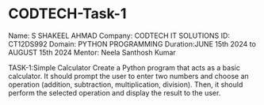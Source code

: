 # CODTECH-Task-1

Name: S SHAKEEL AHMAD
Company: CODTECH IT SOLUTIONS
ID: CT12DS992
Domain: PYTHON PROGRAMMING
Duration:JUNE 15th 2024 to AUGUST 15th 2024
Mentor: Neela Santhosh Kumar

TASK-1:Simple Calculator
Create a Python program that acts as a basic calculator. It should prompt the user to enter two numbers and choose an operation (addition, subtraction, multiplication, division). Then, it should perform the selected operation and display the result to the user.

